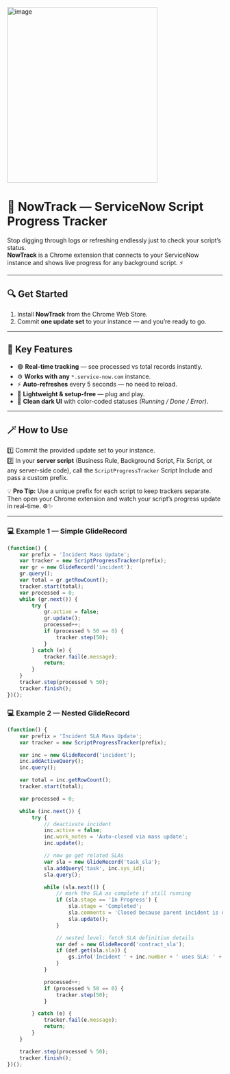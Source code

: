 <img width="351" height="409" alt="image" src="https://github.com/user-attachments/assets/4bf18cae-12cf-4aad-be59-0c5843d0db83" />



# 🧭 NowTrack — ServiceNow Script Progress Tracker

Stop digging through logs or refreshing endlessly just to check your script’s status.  
**NowTrack** is a Chrome extension that connects to your ServiceNow instance and shows live progress for any background script. ⚡  

---

## 🔍 Get Started

1. Install **NowTrack** from the Chrome Web Store.  
2. Commit **one update set** to your instance — and you’re ready to go.  

---

## 🧠 Key Features

- 🟢 **Real-time tracking** — see processed vs total records instantly.  
- ⚙️ **Works with any** `*.service-now.com` instance.  
- ⚡ **Auto-refreshes** every 5 seconds — no need to reload.  
- 🧩 **Lightweight & setup-free** — plug and play.  
- 🎨 **Clean dark UI** with color-coded statuses *(Running / Done / Error)*.  

---

## 🪄 How to Use

1️⃣ Commit the provided update set to your instance.  
2️⃣ In your **server script** (Business Rule, Background Script, Fix Script, or any server-side code), call the `ScriptProgressTracker` Script Include and pass a custom prefix.  

💡 **Pro Tip:** Use a unique prefix for each script to keep trackers separate.  
Then open your Chrome extension and watch your script’s progress update in real-time. ⚙️✨  

---
<h3> 💻 Example 1 — Simple GlideRecord</h3>

```javascript
(function() {
    var prefix = 'Incident Mass Update';
    var tracker = new ScriptProgressTracker(prefix);
    var gr = new GlideRecord('incident');
    gr.query();
    var total = gr.getRowCount();
    tracker.start(total);
    var processed = 0;
    while (gr.next()) {
        try {
            gr.active = false;
            gr.update();
            processed++;
            if (processed % 50 == 0) {
                tracker.step(50);
            }
        } catch (e) {
            tracker.fail(e.message);
            return;
        }
    }
    tracker.step(processed % 50);
    tracker.finish();
})();

```
 <h3> 💻 Example 2 — Nested GlideRecord</h3>

```javascript
(function() {
    var prefix = 'Incident SLA Mass Update';
    var tracker = new ScriptProgressTracker(prefix);

    var inc = new GlideRecord('incident');
    inc.addActiveQuery();
    inc.query();

    var total = inc.getRowCount();
    tracker.start(total);

    var processed = 0;

    while (inc.next()) {
        try {
            // deactivate incident
            inc.active = false;
            inc.work_notes = 'Auto-closed via mass update';
            inc.update();

            // now go get related SLAs
            var sla = new GlideRecord('task_sla');
            sla.addQuery('task', inc.sys_id);
            sla.query();

            while (sla.next()) {
                // mark the SLA as complete if still running
                if (sla.stage == 'In Progress') {
                    sla.stage = 'Completed';
                    sla.comments = 'Closed because parent incident is deactivated';
                    sla.update();
                }

                // nested level: fetch SLA definition details
                var def = new GlideRecord('contract_sla');
                if (def.get(sla.sla)) {
                    gs.info('Incident ' + inc.number + ' uses SLA: ' + def.name);
                }
            }

            processed++;
            if (processed % 50 == 0) {
                tracker.step(50);
            }

        } catch (e) {
            tracker.fail(e.message);
            return;
        }
    }

    tracker.step(processed % 50);
    tracker.finish();
})();
 
 


 
